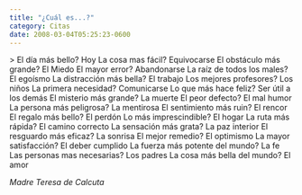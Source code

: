 ```yaml
---
title: "¿Cuál es...?"
category: Citas
date: 2008-03-04T05:25:23-0600
---
```


&gt; El día más bello? Hoy La cosa mas fácil? Equivocarse El obstáculo más grande? El Miedo El mayor error? Abandonarse La raíz de todos los males? El egoísmo La distracción más bella? El trabajo Los mejores profesores? Los niños La primera necesidad? Comunicarse Lo que más hace feliz? Ser útil a los demás El misterio más grande? La muerte El peor defecto? El mal humor La persona más peligrosa? La mentirosa El sentimiento más ruin? El rencor El regalo más bello? El perdón Lo más imprescindible? El hogar La ruta más rápida? El camino correcto La sensación más grata? La paz interior El resguardo más eficaz? La sonrisa El mejor remedio? El optimismo La mayor satisfacción? El deber cumplido La fuerza más potente del mundo? La fe Las personas mas necesarias? Los padres La cosa más bella del mundo? El amor

_Madre Teresa de Calcuta_
